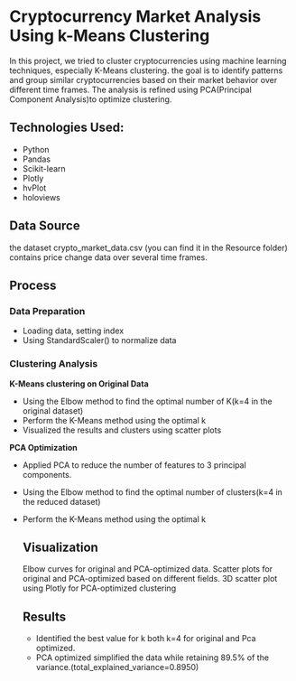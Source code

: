 # Cryptocurrency Market Analysis Using k-Means Clustering
In this project, we tried to cluster cryptocurrencies using machine learning techniques, especially K-Means clustering. 
the goal is to identify patterns and group similar cryptocurrencies based on their market behavior over different time frames.
The analysis is refined using PCA(Principal Component Analysis)to optimize clustering.

## Technologies Used:
- Python
- Pandas
- Scikit-learn
- Plotly
- hvPlot
- holoviews

## Data Source 
the dataset crypto_market_data.csv (you can find it in the Resource folder) contains price change data over several time frames.

## Process
### Data Preparation
- Loading data, setting index
- Using StandardScaler() to normalize data

### Clustering Analysis

**K-Means clustering on Original Data**
- Using the Elbow method to find the optimal number of K(k=4 in the original dataset)
- Perform the K-Means method using the optimal k
- Visualized the results and clusters using scatter plots

**PCA Optimization**
- Applied PCA to reduce the number of features to 3 principal components.
- Using the Elbow method to find the optimal number of clusters(k=4 in the reduced dataset)
- Perform the K-Means method using the optimal k

  ## Visualization
  Elbow curves for original and PCA-optimized data.
  Scatter plots for original and PCA-optimized based on different fields.
  3D scatter plot using Plotly for PCA-optimized clustering

  ## Results
  - Identified the best value for k both k=4 for original and Pca optimized.
  - PCA optimized simplified the data while retaining 89.5% of the variance.(total_explained_variance=0.8950)
    
